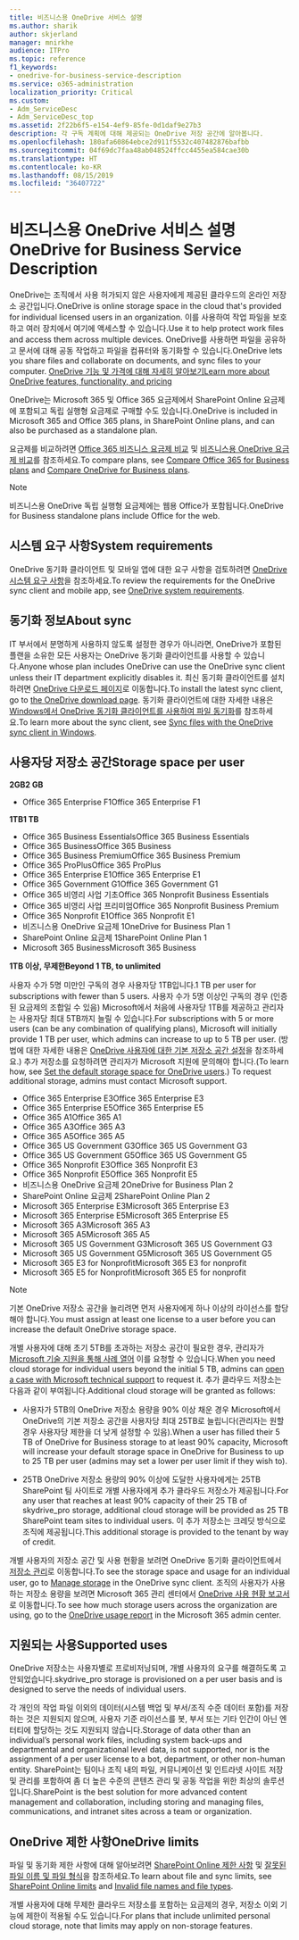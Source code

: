 ```yaml
---
title: 비즈니스용 OneDrive 서비스 설명
ms.author: sharik
author: skjerland
manager: mnirkhe
audience: ITPro
ms.topic: reference
f1_keywords:
- onedrive-for-business-service-description
ms.service: o365-administration
localization_priority: Critical
ms.custom:
- Adm_ServiceDesc
- Adm_ServiceDesc_top
ms.assetid: 2f22b6f5-e154-4ef9-85fe-0d1daf9e27b3
description: 각 구독 계획에 대해 제공되는 OneDrive 저장 공간에 알아봅니다.
ms.openlocfilehash: 180afa60864ebce2d911f5532c407482876bafbb
ms.sourcegitcommit: 04f69dc7faa48ab048524ffcc4455ea584cae30b
ms.translationtype: HT
ms.contentlocale: ko-KR
ms.lasthandoff: 08/15/2019
ms.locfileid: "36407722"
---
```

# <a name="onedrive-for-business-service-description"></a><span data-ttu-id="9728a-103">비즈니스용 OneDrive 서비스 설명</span><span class="sxs-lookup"><span data-stu-id="9728a-103">OneDrive for Business Service Description</span></span>

<span data-ttu-id="9728a-104">OneDrive는 조직에서 사용 허가되지 않은 사용자에게 제공된 클라우드의 온라인 저장소 공간입니다.</span><span class="sxs-lookup"><span data-stu-id="9728a-104">OneDrive is online storage space in the cloud that's provided for individual licensed users in an organization.</span></span> <span data-ttu-id="9728a-105">이를 사용하여 작업 파일을 보호하고 여러 장치에서 여기에 액세스할 수 있습니다.</span><span class="sxs-lookup"><span data-stu-id="9728a-105">Use it to help protect work files and access them across multiple devices.</span></span> <span data-ttu-id="9728a-106">OneDrive를 사용하면 파일을 공유하고 문서에 대해 공동 작업하고 파일을 컴퓨터와 동기화할 수 있습니다.</span><span class="sxs-lookup"><span data-stu-id="9728a-106">OneDrive lets you share files and collaborate on documents, and sync files to your computer.</span></span> [<span data-ttu-id="9728a-107">OneDrive 기능 및 가격에 대해 자세히 알아보기</span><span class="sxs-lookup"><span data-stu-id="9728a-107">Learn more about OneDrive features, functionality, and pricing</span></span>](https://go.microsoft.com/fwlink/?linkid=850345) 
  
<span data-ttu-id="9728a-108">OneDrive는 Microsoft 365 및 Office 365 요금제에서 SharePoint Online 요금제에 포함되고 독립 실행형 요금제로 구매할 수도 있습니다.</span><span class="sxs-lookup"><span data-stu-id="9728a-108">OneDrive is included in Microsoft 365 and Office 365 plans, in SharePoint Online plans, and can also be purchased as a standalone plan.</span></span> 
    
<span data-ttu-id="9728a-109">요금제를 비교하려면 [Office 365 비즈니스 요금제 비교](https://go.microsoft.com/fwlink/?linkid=799177) 및 [비즈니스용 OneDrive 요금제 비교](https://products.office.com/en-us/onedrive-for-business/compare-onedrive-for-business-plans)를 참조하세요.</span><span class="sxs-lookup"><span data-stu-id="9728a-109">To compare plans, see [Compare Office 365 for Business plans](https://go.microsoft.com/fwlink/?linkid=799177) and [Compare OneDrive for Business plans](https://products.office.com/en-us/onedrive-for-business/compare-onedrive-for-business-plans).</span></span> 
  
> [!NOTE]
> <span data-ttu-id="9728a-110">비즈니스용 OneDrive 독립 실행형 요금제에는 웹용 Office가 포함됩니다.</span><span class="sxs-lookup"><span data-stu-id="9728a-110">OneDrive for Business standalone plans include Office for the web.</span></span> 
  
## <a name="system-requirements"></a><span data-ttu-id="9728a-111">시스템 요구 사항</span><span class="sxs-lookup"><span data-stu-id="9728a-111">System requirements</span></span>

<span data-ttu-id="9728a-112">OneDrive 동기화 클라이언트 및 모바일 앱에 대한 요구 사항을 검토하려면 [OneDrive 시스템 요구 사항](https://go.microsoft.com/fwlink/?linkid=837584)을 참조하세요.</span><span class="sxs-lookup"><span data-stu-id="9728a-112">To review the requirements for the OneDrive sync client and mobile app, see [OneDrive system requirements](https://go.microsoft.com/fwlink/?linkid=837584).</span></span>
  
## <a name="about-sync"></a><span data-ttu-id="9728a-113">동기화 정보</span><span class="sxs-lookup"><span data-stu-id="9728a-113">About sync</span></span>

<span data-ttu-id="9728a-114">IT 부서에서 분명하게 사용하지 않도록 설정한 경우가 아니라면, OneDrive가 포함된 플랜을 소유한 모든 사용자는 OneDrive 동기화 클라이언트를 사용할 수 있습니다.</span><span class="sxs-lookup"><span data-stu-id="9728a-114">Anyone whose plan includes OneDrive can use the OneDrive sync client unless their IT department explicitly disables it.</span></span> <span data-ttu-id="9728a-115">최신 동기화 클라이언트를 설치하려면 [OneDrive 다운로드 페이지](https://onedrive.live.com/about/download/)로 이동합니다.</span><span class="sxs-lookup"><span data-stu-id="9728a-115">To install the latest sync client, go to [the OneDrive download page](https://onedrive.live.com/about/download/).</span></span> <span data-ttu-id="9728a-116">동기화 클라이언트에 대한 자세한 내용은 [Windows에서 OneDrive 동기화 클라이언트를 사용하여 파일 동기화](https://support.office.com/article/sync-files-with-the-onedrive-sync-client-in-windows-615391c4-2bd3-4aae-a42a-858262e42a49)를 참조하세요.</span><span class="sxs-lookup"><span data-stu-id="9728a-116">To learn more about the sync client, see [Sync files with the OneDrive sync client in Windows](https://support.office.com/article/sync-files-with-the-onedrive-sync-client-in-windows-615391c4-2bd3-4aae-a42a-858262e42a49).</span></span>
  
## <a name="storage-space-per-user"></a><span data-ttu-id="9728a-117">사용자당 저장소 공간</span><span class="sxs-lookup"><span data-stu-id="9728a-117">Storage space per user</span></span>

<span data-ttu-id="9728a-118">**2GB**</span><span class="sxs-lookup"><span data-stu-id="9728a-118">**2 GB**</span></span>

- <span data-ttu-id="9728a-119">Office 365 Enterprise F1</span><span class="sxs-lookup"><span data-stu-id="9728a-119">Office 365 Enterprise F1</span></span>

<span data-ttu-id="9728a-120">**1TB**</span><span class="sxs-lookup"><span data-stu-id="9728a-120">**1 TB**</span></span>

- <span data-ttu-id="9728a-121">Office 365 Business Essentials</span><span class="sxs-lookup"><span data-stu-id="9728a-121">Office 365 Business Essentials</span></span>
- <span data-ttu-id="9728a-122">Office 365 Business</span><span class="sxs-lookup"><span data-stu-id="9728a-122">Office 365 Business</span></span>
- <span data-ttu-id="9728a-123">Office 365 Business Premium</span><span class="sxs-lookup"><span data-stu-id="9728a-123">Office 365 Business Premium</span></span>
- <span data-ttu-id="9728a-124">Office 365 ProPlus</span><span class="sxs-lookup"><span data-stu-id="9728a-124">Office 365 ProPlus</span></span>
- <span data-ttu-id="9728a-125">Office 365 Enterprise E1</span><span class="sxs-lookup"><span data-stu-id="9728a-125">Office 365 Enterprise E1</span></span>
- <span data-ttu-id="9728a-126">Office 365 Government G1</span><span class="sxs-lookup"><span data-stu-id="9728a-126">Office 365 Government G1</span></span>
- <span data-ttu-id="9728a-127">Office 365 비영리 사업 기초</span><span class="sxs-lookup"><span data-stu-id="9728a-127">Office 365 Nonprofit Business Essentials</span></span>
- <span data-ttu-id="9728a-128">Office 365 비영리 사업 프리미엄</span><span class="sxs-lookup"><span data-stu-id="9728a-128">Office 365 Nonprofit Business Premium</span></span>
- <span data-ttu-id="9728a-129">Office 365 Nonprofit E1</span><span class="sxs-lookup"><span data-stu-id="9728a-129">Office 365 Nonprofit E1</span></span>
- <span data-ttu-id="9728a-130">비즈니스용 OneDrive 요금제 1</span><span class="sxs-lookup"><span data-stu-id="9728a-130">OneDrive for Business Plan 1</span></span>
- <span data-ttu-id="9728a-131">SharePoint Online 요금제 1</span><span class="sxs-lookup"><span data-stu-id="9728a-131">SharePoint Online Plan 1</span></span>
- <span data-ttu-id="9728a-132">Microsoft 365 Business</span><span class="sxs-lookup"><span data-stu-id="9728a-132">Microsoft 365 Business</span></span>

<span data-ttu-id="9728a-133">**1TB 이상, 무제한**</span><span class="sxs-lookup"><span data-stu-id="9728a-133">**Beyond 1 TB, to unlimited**</span></span>
 
<span data-ttu-id="9728a-134">사용자 수가 5명 미만인 구독의 경우 사용자당 1TB입니다.</span><span class="sxs-lookup"><span data-stu-id="9728a-134">1 TB per user for subscriptions with fewer than 5 users.</span></span> <span data-ttu-id="9728a-135">사용자 수가 5명 이상인 구독의 경우 (인증된 요금제의 조합일 수 있음) Microsoft에서 처음에 사용자당 1TB를 제공하고 관리자는 사용자당 최대 5TB까지 늘릴 수 있습니다.</span><span class="sxs-lookup"><span data-stu-id="9728a-135">For subscriptions with 5 or more users (can be any combination of qualifying plans), Microsoft will initially provide 1 TB per user, which admins can increase to up to 5 TB per user.</span></span> <span data-ttu-id="9728a-136">(방법에 대한 자세한 내용은 [OneDrive 사용자에 대한 기본 저장소 공간 설정](/onedrive/set-default-storage-space)을 참조하세요.) 추가 저장소를 요청하려면 관리자가 Microsoft 지원에 문의해야 합니다.</span><span class="sxs-lookup"><span data-stu-id="9728a-136">(To learn how, see [Set the default storage space for OneDrive users](/onedrive/set-default-storage-space).) To request additional storage, admins must contact Microsoft support.</span></span>

- <span data-ttu-id="9728a-137">Office 365 Enterprise E3</span><span class="sxs-lookup"><span data-stu-id="9728a-137">Office 365 Enterprise E3</span></span>
- <span data-ttu-id="9728a-138">Office 365 Enterprise E5</span><span class="sxs-lookup"><span data-stu-id="9728a-138">Office 365 Enterprise E5</span></span>
- <span data-ttu-id="9728a-139">Office 365 A1</span><span class="sxs-lookup"><span data-stu-id="9728a-139">Office 365 A1</span></span>
- <span data-ttu-id="9728a-140">Office 365 A3</span><span class="sxs-lookup"><span data-stu-id="9728a-140">Office 365 A3</span></span>
- <span data-ttu-id="9728a-141">Office 365 A5</span><span class="sxs-lookup"><span data-stu-id="9728a-141">Office 365 A5</span></span>
- <span data-ttu-id="9728a-142">Office 365 US Government G3</span><span class="sxs-lookup"><span data-stu-id="9728a-142">Office 365 US Government G3</span></span>
- <span data-ttu-id="9728a-143">Office 365 US Government G5</span><span class="sxs-lookup"><span data-stu-id="9728a-143">Office 365 US Government G5</span></span>
- <span data-ttu-id="9728a-144">Office 365 Nonprofit E3</span><span class="sxs-lookup"><span data-stu-id="9728a-144">Office 365 Nonprofit E3</span></span>
- <span data-ttu-id="9728a-145">Office 365 Nonprofit E5</span><span class="sxs-lookup"><span data-stu-id="9728a-145">Office 365 Nonprofit E5</span></span>
- <span data-ttu-id="9728a-146">비즈니스용 OneDrive 요금제 2</span><span class="sxs-lookup"><span data-stu-id="9728a-146">OneDrive for Business Plan 2</span></span>
- <span data-ttu-id="9728a-147">SharePoint Online 요금제 2</span><span class="sxs-lookup"><span data-stu-id="9728a-147">SharePoint Online Plan 2</span></span>
- <span data-ttu-id="9728a-148">Microsoft 365 Enterprise E3</span><span class="sxs-lookup"><span data-stu-id="9728a-148">Microsoft 365 Enterprise E3</span></span>
- <span data-ttu-id="9728a-149">Microsoft 365 Enterprise E5</span><span class="sxs-lookup"><span data-stu-id="9728a-149">Microsoft 365 Enterprise E5</span></span>
- <span data-ttu-id="9728a-150">Microsoft 365 A3</span><span class="sxs-lookup"><span data-stu-id="9728a-150">Microsoft 365 A3</span></span>
- <span data-ttu-id="9728a-151">Microsoft 365 A5</span><span class="sxs-lookup"><span data-stu-id="9728a-151">Microsoft 365 A5</span></span>
- <span data-ttu-id="9728a-152">Microsoft 365 US Government G3</span><span class="sxs-lookup"><span data-stu-id="9728a-152">Microsoft 365 US Government G3</span></span>
- <span data-ttu-id="9728a-153">Microsoft 365 US Government G5</span><span class="sxs-lookup"><span data-stu-id="9728a-153">Microsoft 365 US Government G5</span></span>
- <span data-ttu-id="9728a-154">Microsoft 365 E3 for Nonprofit</span><span class="sxs-lookup"><span data-stu-id="9728a-154">Microsoft 365 E3 for nonprofit</span></span>
- <span data-ttu-id="9728a-155">Microsoft 365 E5 for Nonprofit</span><span class="sxs-lookup"><span data-stu-id="9728a-155">Microsoft 365 E5 for nonprofit</span></span>

> [!NOTE]
> <span data-ttu-id="9728a-156">기본 OneDrive 저장소 공간을 늘리려면 먼저 사용자에게 하나 이상의 라이선스를 할당해야 합니다.</span><span class="sxs-lookup"><span data-stu-id="9728a-156">You must assign at least one license to a user before you can increase the default OneDrive storage space.</span></span> 
  
<span data-ttu-id="9728a-157">개별 사용자에 대해 초기 5TB를 초과하는 저장소 공간이 필요한 경우, 관리자가 [Microsoft 기술 지원을 통해 사례 열어](https://go.microsoft.com/fwlink/?linkid=869559) 이를 요청할 수 있습니다.</span><span class="sxs-lookup"><span data-stu-id="9728a-157">When you need cloud storage for individual users beyond the initial 5 TB, admins can [open a case with Microsoft technical support](https://go.microsoft.com/fwlink/?linkid=869559) to request it.</span></span> <span data-ttu-id="9728a-158">추가 클라우드 저장소는 다음과 같이 부여됩니다.</span><span class="sxs-lookup"><span data-stu-id="9728a-158">Additional cloud storage will be granted as follows:</span></span> 
  
- <span data-ttu-id="9728a-159">사용자가 5TB의 OneDrive 저장소 용량을 90% 이상 채운 경우 Microsoft에서 OneDrive의 기본 저장소 공간을 사용자당 최대 25TB로 늘립니다(관리자는 원할 경우 사용자당 제한을 더 낮게 설정할 수 있음).</span><span class="sxs-lookup"><span data-stu-id="9728a-159">When a user has filled their 5 TB of OneDrive for Business storage to at least 90% capacity, Microsoft will increase your default storage space in OneDrive for Business to up to 25 TB per user (admins may set a lower per user limit if they wish to).</span></span> 
    
- <span data-ttu-id="9728a-160">25TB OneDrive 저장소 용량의 90% 이상에 도달한 사용자에게는 25TB SharePoint 팀 사이트로 개별 사용자에게 추가 클라우드 저장소가 제공됩니다.</span><span class="sxs-lookup"><span data-stu-id="9728a-160">For any user that reaches at least 90% capacity of their 25 TB of skydrive_pro storage, additional cloud storage will be provided as 25 TB SharePoint team sites to individual users.</span></span> <span data-ttu-id="9728a-161">이 추가 저장소는 크레딧 방식으로 조직에 제공됩니다.</span><span class="sxs-lookup"><span data-stu-id="9728a-161">This additional storage is provided to the tenant by way of credit.</span></span>
    
<span data-ttu-id="9728a-162">개별 사용자의 저장소 공간 및 사용 현황을 보려면 OneDrive 동기화 클라이언트에서 [저장소 관리](https://support.office.com/article/31519161-059C-4764-B6F8-F5CD29F7FE68)로 이동합니다.</span><span class="sxs-lookup"><span data-stu-id="9728a-162">To see the storage space and usage for an individual user, go to [Manage storage](https://support.office.com/article/31519161-059C-4764-B6F8-F5CD29F7FE68) in the OneDrive sync client.</span></span> <span data-ttu-id="9728a-163">조직의 사용자가 사용하는 저장소 용량을 보려면 Microsoft 365 관리 센터에서 [OneDrive 사용 현황 보고서](/office365/admin/activity-reports/onedrive-for-business-usage)로 이동합니다.</span><span class="sxs-lookup"><span data-stu-id="9728a-163">To see how much storage users across the organization are using, go to the [OneDrive usage report](/office365/admin/activity-reports/onedrive-for-business-usage) in the Microsoft 365 admin center.</span></span> 
   
## <a name="supported-uses"></a><span data-ttu-id="9728a-164">지원되는 사용</span><span class="sxs-lookup"><span data-stu-id="9728a-164">Supported uses</span></span>

<span data-ttu-id="9728a-165">OneDrive 저장소는 사용자별로 프로비저닝되며, 개별 사용자의 요구를 해결하도록 고안되었습니다.</span><span class="sxs-lookup"><span data-stu-id="9728a-165">skydrive_pro storage is provisioned on a per user basis and is designed to serve the needs of individual users.</span></span>
  
<span data-ttu-id="9728a-166">각 개인의 작업 파일 이외의 데이터(시스템 백업 및 부서/조직 수준 데이터 포함)를 저장하는 것은 지원되지 않으며, 사용자 기준 라이선스를 봇, 부서 또는 기타 인간이 아닌 엔터티에 할당하는 것도 지원되지 않습니다.</span><span class="sxs-lookup"><span data-stu-id="9728a-166">Storage of data other than an individual’s personal work files, including system back-ups and departmental and organizational level data, is not supported, nor is the assignment of a per user license to a bot, department, or other non-human entity.</span></span> <span data-ttu-id="9728a-167">SharePoint는 팀이나 조직 내의 파일, 커뮤니케이션 및 인트라넷 사이트 저장 및 관리를 포함하여 좀 더 높은 수준의 콘텐츠 관리 및 공동 작업을 위한 최상의 솔루션입니다.</span><span class="sxs-lookup"><span data-stu-id="9728a-167">SharePoint is the best solution for more advanced content management and collaboration, including storing and managing files, communications, and intranet sites across a team or organization.</span></span>
  
## <a name="onedrive-limits"></a><span data-ttu-id="9728a-168">OneDrive 제한 사항</span><span class="sxs-lookup"><span data-stu-id="9728a-168">OneDrive limits</span></span>

<span data-ttu-id="9728a-169">파일 및 동기화 제한 사항에 대해 알아보려면 [SharePoint Online 제한 사항](/office365/servicedescriptions/sharepoint-online-service-description/sharepoint-online-limits) 및 [잘못된 파일 이름 및 파일 형식](https://support.office.com/article/64883a5d-228e-48f5-b3d2-eb39e07630fa)을 참조하세요.</span><span class="sxs-lookup"><span data-stu-id="9728a-169">To learn about file and sync limits, see [SharePoint Online limits](/office365/servicedescriptions/sharepoint-online-service-description/sharepoint-online-limits) and [Invalid file names and file types](https://support.office.com/article/64883a5d-228e-48f5-b3d2-eb39e07630fa).</span></span>
  
<span data-ttu-id="9728a-170">개별 사용자에 대해 무제한 클라우드 저장소를 포함하는 요금제의 경우, 저장소 이외 기능에 제한이 적용될 수도 있습니다.</span><span class="sxs-lookup"><span data-stu-id="9728a-170">For plans that include unlimited personal cloud storage, note that limits may apply on non-storage features.</span></span> 
  

